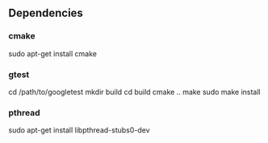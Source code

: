 ## Dependencies

### cmake
  sudo apt-get install cmake

### gtest
  cd /path/to/googletest
  mkdir build
  cd build
  cmake ..
  make
  sudo make install

### pthread
  sudo apt-get install libpthread-stubs0-dev
